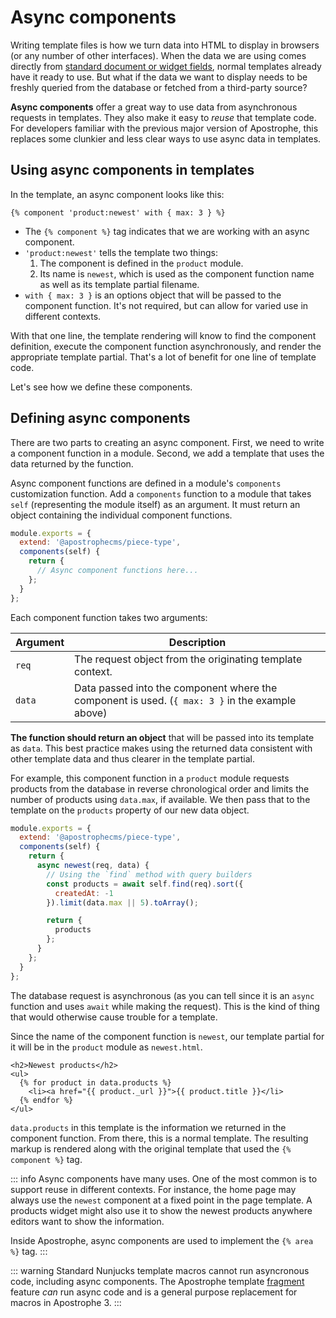 # Async components

Writing template files is how we turn data into HTML to display in browsers (or any number of other interfaces). When the data we are using comes directly from [standard document or widget fields](/reference/field-types/index), normal templates already have it ready to use. But what if the data we want to display needs to be freshly queried from the database or fetched from a third-party source?

**Async components** offer a great way to use data from asynchronous requests in templates. They also make it easy to *reuse* that template code. For developers familiar with the previous major version of Apostrophe, this replaces some clunkier and less clear ways to use async data in templates.

## Using async components in templates

In the template, an async component looks like this:

``` njk
{% component 'product:newest' with { max: 3 } %}
```

- The `{% component %}` tag indicates that we are working with an async component.
- `'product:newest'` tells the template two things:
  1. The component is defined in the `product` module.
  2. Its name is `newest`, which is used as the component function name as well as its template partial filename.
- `with { max: 3 }` is an options object that will be passed to the component function. It's not required, but can allow for varied use in different contexts.

With that one line, the template rendering will know to find the component definition, execute the component function asynchronously, and render the appropriate template partial. That's a lot of benefit for one line of template code.

Let's see how we define these components.

## Defining async components

There are two parts to creating an async component. First, we need to write a component function in a module. Second, we add a template that uses the data returned by the function.

Async component functions are defined in a module's `components` customization function. Add a `components` function to a module that takes `self` (representing the module itself) as an argument. It must return an object containing the individual component functions.

<AposCodeBlock>

``` js
module.exports = {
  extend: '@apostrophecms/piece-type',
  components(self) {
    return {
      // Async component functions here...
    };
  }
};
```
  <template v-slot:caption>
    modules/product/index.js
  </template>
</AposCodeBlock>


Each component function takes two arguments:

| Argument | Description |
| ------- | ------- |
| `req` | The request object from the originating template context. |
| `data` | Data passed into the component where the component is used. (`{ max: 3 }` in the example above) |

**The function should return an object** that will be passed into its template as `data`. This best practice makes using the returned data consistent with other template data and thus clearer in the template partial.

For example, this component function in a `product` module requests products from the database in reverse chronological order and limits the number of products using `data.max`, if available. We then pass that to the template on the `products` property of our new data object.

<AposCodeBlock>

``` js
module.exports = {
  extend: '@apostrophecms/piece-type',
  components(self) {
    return {
      async newest(req, data) {
        // Using the `find` method with query builders
        const products = await self.find(req).sort({
          createdAt: -1
        }).limit(data.max || 5).toArray();

        return {
          products
        };
      }
    };
  }
};
```
  <template v-slot:caption>
    modules/product/index.js
  </template>
</AposCodeBlock>

The database request is asynchronous (as you can tell since it is an `async` function and uses `await` while making the request). This is the kind of thing that would otherwise cause trouble for a template.

Since the name of the component function is `newest`, our template partial for it will be in the `product` module as `newest.html`.

<AposCodeBlock>

``` njk
<h2>Newest products</h2>
<ul>
  {% for product in data.products %}
    <li><a href="{{ product._url }}">{{ product.title }}</li>
  {% endfor %}
</ul>
```
  <template v-slot:caption>
    modules/product/views/newest.html
  </template>
</AposCodeBlock>

`data.products` in this template is the information we returned in the component function. From there, this is a normal template. The resulting markup is rendered along with the original template that used the `{% component %}` tag.

::: info
Async components have many uses. One of the most common is to support reuse in different contexts. For instance, the home page may always use the `newest` component at a fixed point in the page template. A products widget might also use it to show the newest products anywhere editors want to show the information.

Inside Apostrophe, async components are used to implement the `{% area %}` tag.
:::

::: warning
Standard Nunjucks template macros cannot run asyncronous code, including async components. The Apostrophe template [fragment](fragments.md) feature *can* run async code and is a general purpose replacement for macros in Apostrophe 3.
:::
